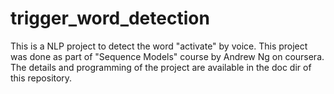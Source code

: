 # trigger_word_detection
This is a NLP project to detect the word "activate" by voice.
This project was done as part of "Sequence Models" course by Andrew Ng on coursera. The details and programming of the project are available in the doc dir of this repository.

